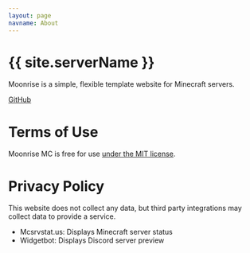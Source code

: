 ```yaml
---
layout: page
navname: About
---
```


# {{ site.serverName }}

Moonrise is a simple, flexible template website for Minecraft servers.

[GitHub](https://github.com/coffeebank/moonrise)

# Terms of Use

Moonrise MC is free for use [under the MIT license](https://github.com/coffeebank/moonrise).

# Privacy Policy

This website does not collect any data, but third party integrations may collect data to provide a service.

- Mcsrvstat.us: Displays Minecraft server status
- Widgetbot: Displays Discord server preview

